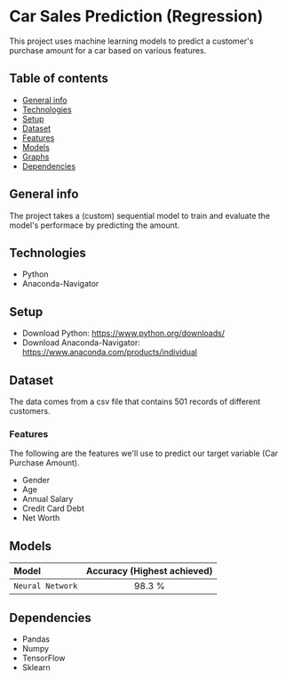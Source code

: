 # Car Sales Prediction (Regression)
This project uses machine learning models to predict a customer's purchase amount for a car based on various features.

## Table of contents
* [General info](#general-info)
* [Technologies](#technologies)
* [Setup](#setup)
* [Dataset](#dataset)
* [Features](#features)
* [Models](#models)
* [Graphs](#graphs)
* [Dependencies](#dependencies)

## General info 
The project takes a (custom) sequential model to train and evaluate the model's performace by predicting the amount.

## Technologies
* Python
* Anaconda-Navigator 

## Setup
* Download Python: https://www.python.org/downloads/
* Download Anaconda-Navigator: https://www.anaconda.com/products/individual

## Dataset
The data comes from a csv file that contains 501 records of different customers. 

### Features

The following are the features we'll use to predict our target variable (Car Purchase Amount).

* Gender	
* Age	
* Annual Salary	
* Credit Card Debt	
* Net Worth

## Models

| Model | Accuracy (Highest achieved) |
| :---  |     :---:      |
| `Neural Network` | 98.3 %|

## Dependencies
* Pandas
* Numpy
* TensorFlow
* Sklearn
